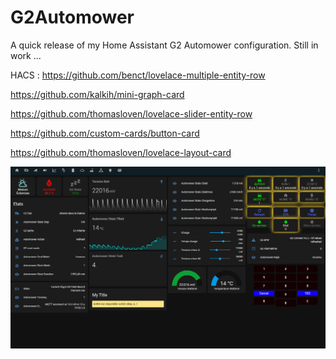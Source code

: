 # G2Automower
A quick release of my Home Assistant G2 Automower configuration. Still in work ...

HACS :
https://github.com/benct/lovelace-multiple-entity-row

https://github.com/kalkih/mini-graph-card

https://github.com/thomasloven/lovelace-slider-entity-row

https://github.com/custom-cards/button-card

https://github.com/thomasloven/lovelace-layout-card


![Image of lovelace](https://github.com/ViklandHA/G2Automower/blob/main/automower.png)

